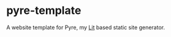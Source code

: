 # pyre-template
A website template for Pyre, my [Lit](https://lit.dev) based static site generator.

